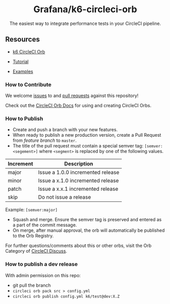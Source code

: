 <div align="center">

# Grafana/k6-circleci-orb

The easiest way to integrate performance tests in your CircleCI pipeline.

</div>


## Resources

- [k6 CircleCI Orb](https://circleci.com/developer/orbs/orb/grafana/k6)

- [Tutorial](https://circleci.com/orbs/registry/orb/grafana/k6-circleci-orb) 

- [Examples](https://github.com/grafana/k6-example-circleci-orb) 


### How to Contribute

We welcome [issues](https://github.com/grafana/k6-circleci-orb/issues) to and [pull requests](https://github.com/grafana/k6-circleci-orb/pulls) against this repository!

Check out the [CircleCI Orb Docs](https://circleci.com/docs/2.0/orb-intro/#section=configuration) for using and creating CircleCI Orbs.

### How to Publish
* Create and push a branch with your new features.
* When ready to publish a new production version, create a Pull Request from _feature branch_ to `master`.
* The title of the pull request must contain a special semver tag: `[semver:<segement>]` where `<segment>` is replaced by one of the following values.

| Increment | Description|
| ----------| -----------|
| major     | Issue a 1.0.0 incremented release|
| minor     | Issue a x.1.0 incremented release|
| patch     | Issue a x.x.1 incremented release|
| skip      | Do not issue a release|

Example: `[semver:major]`

* Squash and merge. Ensure the semver tag is preserved and entered as a part of the commit message.
* On merge, after manual approval, the orb will automatically be published to the Orb Registry.

For further questions/comments about this or other orbs, visit the Orb Category of [CircleCI Discuss](https://discuss.circleci.com/c/orbs).

### How to publish a dev release

With admin permission on this repo: 

- git pull the branch
- `circleci orb pack src > config.yml`
- `circleci orb publish config.yml k6/test@dev:X.Z`

